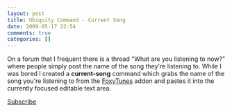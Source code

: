 ```yaml
---
layout: post
title: Ubiquity Command - Current Song
date: 2009-05-17 22:54
comments: true
categories: []
---
```

On a forum that I frequent there is a thread "What are you listening to now?" where people simply post the name of the song they're listening to. While I was bored I created a <span style="font-weight: bold;">current-song</span> command which grabs the name of the song you're listening to from the <a href="http://www.foxytunes.com/">FoxyTunes</a> addon and pastes it into the currently focused editable text area.

<a href="http://simonhartcher.com/ubiquity/verbs/current-song/" target="_blank">Subscribe</a>
